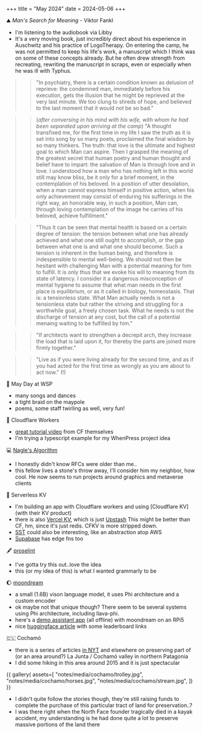 +++
title = "May 2024"
date = 2024-05-06
+++

:mountain: _Man's Search for Meaning_ - Viktor Fankl
- I'm listening to the audiobook via Libby
- It's a very moving book, just incredibly direct about his experience in Auschwitz
and his practice of LogoTherapy.
On entering the camp, he was not permitted to keep his life's work, a manuscript which I think was on some of these concepts already.
But he often drew strength from recreating, rewriting the manuscript in scraps, even or especially when he was ill with Typhus.

>> "In psychiatry, there is a certain condition known as delusion of reprieve:
the condemned man, immediately before his execution,
gets the illusion that he might be reprieved at the very last minute.
We too clung to shreds of hope, and believed to the last moment that it would not be so bad."

>> (_after conversing in his mind with his wife, with whom he had been separated upon arriving at the camp_)
"A thought transfixed me, for the first time in my life I saw the truth as it is set into song by so many poets,
proclaimed the final wisdom by so many thinkers.
The truth: that love is the ultimate and highest goal to which Man can aspire.
Then I grasped the meaning of the greatest secret that human poetry and human thought and belief have to impart:
the salvation of Man is through love and in love.
I understood how a man who has nothing left in this world still may know bliss, be it only for a brief moment,
in the contemplation of his beloved.
In a position of utter desolation, when a man cannot express himself in positive action,
when his only achievement may consist of enduring his sufferings in the right way, an honorable way,
in such a position, Man can, through loving contemplation of the image he carries of his beloved, achieve fulfillment."

>> "Thus it can be seen that mental health is based on a certain degree of tension:
the tension between what one has already achieved and what one still ought to accomplish,
or the gap between what one is and what one should become.
Such a tension is inherent in the human being, and therefore is indespensible to mental well-being.
We should not then be hesitant with challenging Man with a potential meaning for him to fulfill.
It is only thus that we evoke his will to meaning from its state of latency.
I consider it a dangerous misconception of mental hygiene to assume that what man needs in the first place is equilibrium,
or as it called in biology, homeostasis.
That is: a tensionless state.
What Man actually needs is not a tensionless state but rather the striving and struggling for a worthwhile goal,
a freely chosen task.
What he needs is not the discharge of tension at any cost,
but the call of a potential menaing waiting to be fulfilled by him."

>> "If architects want to strengthen a decrepit arch,
they increase the load that is laid upon it,
for thereby the parts are joined more firmly together."

>> "Live as if you were living already for the second time,
and as if you had acted for the first time as wrongly as you are about to act now." (!)

:cherry_blossom: May Day at WSP
- many songs and dances
- a tight braid on the maypole
- poems, some staff twirling as well, very fun!

:construction_worker: Cloudflare Workers
- [great tutorial video](https://www.youtube.com/watch?v=H7Qe96fqg1M) from CF themselves
- I'm trying a typescript example for my WhenPress project idea

:computer: [Nagle's Algorithm](https://en.wikipedia.org/wiki/Nagle%27s_algorithm)
- I honestly didn't know RFCs were older than me..
- this fellow lives a stone's throw away, I'll consider him my neighbor, how cool.
He now seems to run projects around graphics and metaverse clients

:key: Serverless KV
- I'm building an app with Cloudflare workers and using [Cloudflare KV](with their KV product)
- there is also [Vercel KV](https://vercel.com/docs/storage/vercel-kv),
which is just [Upstash](https://upstash.com)
This might be better than CF, hm, since it's just redis. CFKV is more stripped down.
- [SST](https://sst.dev/) could also be interesting, like an abstraction atop AWS
- [Supabase](https://supabase.com/docs/guides/functions) has edge fns too

:fountain_pen: [proselint](https://github.com/amperser/proselint)
- I've gotta try this out..love the idea
- this (or my idea of this) is what I wanted grammarly to be

:moon: [moondream](https://github.com/vikhyat/moondream/tree/main)
- a small (1.6B) vison language model,
it uses Phi architecture and a custom encoder
- ok maybe not that unique though?
There seem to be several systems using Phi architecture, including llava-phi.
- here's a [demo assistant app](https://github.com/nkasmanoff/pi-card) (all offline) with moondream on an RPi5
- nice [huggingface article](https://huggingface.co/blog/vlms) with some leaderboard links

:chile: Cochamó
- there is a series of articles [in NYT](https://www.nytimes.com/2024/04/30/climate/chile-cochamo-valley-puelo-patagonia.html) and elsewhere
on preserving part of (or an area around?) La Junta / Cochamó valley in northern Patagonia
- I did some hiking in this area around 2015 and it is just spectacular

{{ gallery(
  assets=[
    "notes/media/cochamo/trolley.jpg",
    "notes/media/cochamo/horses.jpg",
    "notes/media/cochamo/stream.jpg",
  ])
}}

- I didn't quite follow the stories though, they're still raising funds to complete the purchase of this particular tract of land for preservation..?
- I was there right when the North Face founder tragically died in a kayak accident,
my understanding is he had done quite a lot to preserve massive portions of the land there
